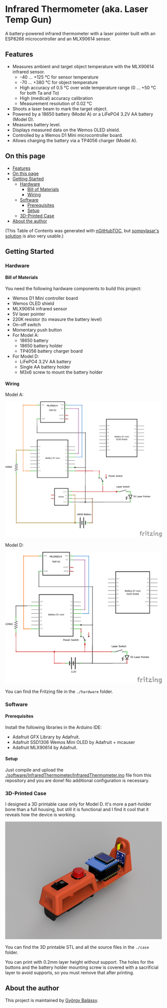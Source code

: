 # Infrared Thermometer (aka. Laser Temp Gun)

A battery-powered infrared thermometer with a laser pointer built with an ESP8266 microcontroller and an MLX90614 sensor.


## Features

- Measures ambient and target object temperature with the MLX90614 infrared sensor. 
  - -40 … +125 °C for sensor temperature
  - -70 … +380 °C for object temperature
  - High accuracy of 0.5 °C over wide temperature range (0 … +50 °C for both Ta and To)
  - High (medical) accuracy calibration
  - Measurement resolution of 0.02 °C
- Shoots a laser beam to mark the target object.
- Powered by a 18650 battery (Model A) or a LiFePO4 3.2V AA battery (Model D).
- Measures battery level.
- Displays measured data on the Wemos OLED shield.
- Controlled by a Wemos D1 Mini microcontroller board.
- Allows charging the battery via a TP4056 charger (Model A).


## On this page

- [Features](#features)
- [On this page](#on-this-page)
- [Getting Started](#getting-started)
  - [Hardware](#hardware)
    - [Bill of Materials](#bill-of-materials)
    - [Wiring](#wiring)
  - [Software](#software)
    - [Prerequisites](#prerequisites)
    - [Setup](#setup)
  - [3D-Printed Case](#3d-printed-case)
- [About the author](#about-the-author)


(This Table of Contents was generated with [nGitHubTOC](https://imthenachoman.github.io/nGitHubTOC/), but [sompylasar's solution](https://github.com/isaacs/github/issues/215#issuecomment-456598835) is also very usable.)


## Getting Started

### Hardware

#### Bill of Materials

You need the following hardware components to build this project:
- Wemos D1 Mini controller board
- Wemos OLED shield
- MLX90614 infrared sensor
- 5V laser pointer
- 220K resistor (to measure the battery level)
- On-off switch
- Momentary push button
- For Model A:
  - 18650 battery
  - 18650 battery holder
  - TP4056 battery charger board
- For Model D:
  - LiFePO4 3.2V AA battery
  - Single AA battery holder
  - M3x6 screw to mount the battery holder

#### Wiring

Model A:

![](./hardware/Infrared-Thermometer-Model-A-schematic.png)

Model D:

![](./hardware/Infrared-Thermometer-Model-D-schematic.png)

You can find the Fritzing file in the `./hardware` folder.

### Software

#### Prerequisites

Install the following libraries in the Arduino IDE:
- Adafruit GFX Library by Adafruit.
- Adafruit SSD1306 Wemos Mini OLED by Adafruit + mcauser
- Adafruit MLX90614 by Adafruit.

#### Setup

Just compile and upload the [./software/InfraredThermometer/InfraredThermometer.ino](./software/InfraredThermometer/InfraredThermometer.ino) file from this repository and you are done! No additional configuration is necessary.

### 3D-Printed Case

I designed a 3D printable case only for Model D. It's more a part-holder bone than a full housing, but still it is functional and I find it cool that it reveals how the device is working.

![](./case/Laser-Temp-Gun-Model-D-v28.png)

You can find the 3D printable STL and all the source files in the `./case` folder. 

You can print with 0.2mm layer height without support. The holes for the buttons and the battery holder mounting screw is covered with a sacrificial layer to avoid supports, so you must remove that after printing.


## About the author

This project is maintained by [György Balássy](https://linkedin.com/in/balassy).